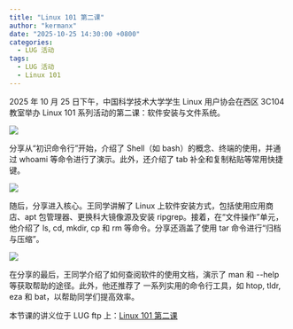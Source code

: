 ```yaml
---
title: "Linux 101 第二课"
author: "kermanx"
date: "2025-10-25 14:30:00 +0800"
categories:
  - LUG 活动
tags:
  - LUG 活动
  - Linux 101
---
```


2025 年 10 月 25 日下午，中国科学技术大学学生 Linux 用户协会在西区 3C104 教室举办 Linux 101 系列活动的第二课：软件安装与文件系统。

![](https://ftp.lug.ustc.edu.cn/%E6%B4%BB%E5%8A%A8/2025.10.25_Linux_101_%E7%AC%AC%E4%BA%8C%E8%AF%BE/poster.png)

分享从“初识命令行”开始，介绍了 Shell（如 bash）的概念、终端的使用，并通过 whoami 等命令进行了演示。此外，还介绍了 tab 补全和复制粘贴等常用快捷键。

![](https://ftp.lug.ustc.edu.cn/%E6%B4%BB%E5%8A%A8/2025.10.25_Linux_101_%E7%AC%AC%E4%BA%8C%E8%AF%BE/IMG_1093.png)

随后，分享进入核心。王同学讲解了 Linux 上软件安装方式，包括使用应用商店、apt 包管理器、更换科大镜像源及安装 ripgrep。接着，在“文件操作”单元，他介绍了 ls, cd, mkdir, cp 和 rm 等命令。分享还涵盖了使用 tar 命令进行“归档与压缩”。

![](https://ftp.lug.ustc.edu.cn/%E6%B4%BB%E5%8A%A8/2025.10.25_Linux_101_%E7%AC%AC%E4%BA%8C%E8%AF%BE/IMG_1092.png)

在分享的最后，王同学介绍了如何查阅软件的使用文档，演示了 man 和 --help 等获取帮助的途径。此外，他还推荐了 一系列实用的命令行工具，如 htop, tldr, eza 和 bat，以帮助同学们提高效率。

本节课的讲义位于 LUG ftp 上：[Linux 101 第二课](https://ftp.lug.ustc.edu.cn/%E6%B4%BB%E5%8A%A8/2025.10.25_Linux_101_%E7%AC%AC%E4%BA%8C%E8%AF%BE/Linux%20101%20Chap%203.pdf)
